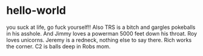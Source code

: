 # hello-world
you suck at life, go fuck yourself!!
Also TRS is a bitch and gargles pokeballs in his asshole.
And Jimmy loves a powerman 5000 feet down his throat.
Roy loves unicorns.
Jeremy is a redneck, nothing else to say there.
Rich works the corner.
C2 is balls deep in Robs mom.
